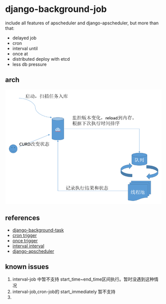 # django-background-job

include all features of apscheduler and django-apscheduler, but more than that:

- delayed job
- cron
- interval until
- once  at
- distributed deploy with etcd
- less db pressure



## arch

![docs/arch.png](docs/arch.png)



## references

- [django-background-task](https://github.com/lilspikey/django-background-task)
- [cron trigger](https://apscheduler.readthedocs.io/en/stable/modules/triggers/cron.html)
- [once trigger](https://apscheduler.readthedocs.io/en/stable/modules/triggers/date.html#module-apscheduler.triggers.date)
- [interval interval](https://apscheduler.readthedocs.io/en/stable/modules/triggers/interval.html#module-apscheduler.triggers.interval)
- [django-apscheduler](https://github.com/drunkpig/django-apscheduler-ng)

## known issues
1. interval-job 中暂不支持 start_time~end_time区间执行。暂时没遇到这种情况
2. interval-job,cron-job的 start_immediately 暂不支持
3. 